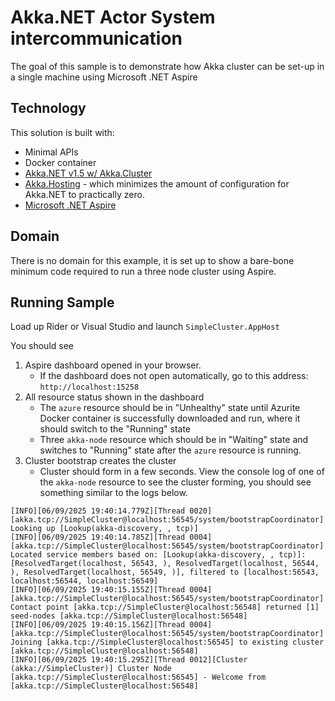 # Akka.NET Actor System intercommunication

The goal of this sample is to demonstrate how Akka cluster can be set-up in a single machine using Microsoft .NET Aspire 

## Technology

This solution is built with:

- Minimal APIs
- Docker container
- [Akka.NET v1.5 w/ Akka.Cluster](https://github.com/akkadotnet/akka.net)
- [Akka.Hosting](https://github.com/akkadotnet/Akka.Hosting) - which minimizes the amount of configuration for Akka.NET to practically zero.
- [Microsoft .NET Aspire](https://learn.microsoft.com/en-us/dotnet/aspire/)

## Domain

There is no domain for this example, it is set up to show a bare-bone minimum code required to run a three node cluster using Aspire.

## Running Sample

Load up Rider or Visual Studio and launch `SimpleCluster.AppHost`

You should see
1. Aspire dashboard opened in your browser.
    * If the dashboard does not open automatically, go to this address: `http://localhost:15258`
2. All resource status shown in the dashboard
    * The `azure` resource should be in "Unhealthy" state until Azurite Docker container is successfully downloaded and run, where it should switch to the "Running" state
    * Three `akka-node` resource which should be in "Waiting" state and switches to "Running" state after the `azure` resource is running.
3. Cluster bootstrap creates the cluster
    * Cluster should form in a few seconds. View the console log of one of the `akka-node` resource to see the cluster forming, you should see something similar to the logs below. 

```
[INFO][06/09/2025 19:40:14.779Z][Thread 0020][akka.tcp://SimpleCluster@localhost:56545/system/bootstrapCoordinator] Looking up [Lookup(akka-discovery, , tcp)]
[INFO][06/09/2025 19:40:14.785Z][Thread 0004][akka.tcp://SimpleCluster@localhost:56545/system/bootstrapCoordinator] Located service members based on: [Lookup(akka-discovery, , tcp)]: [ResolvedTarget(localhost, 56543, ), ResolvedTarget(localhost, 56544, ), ResolvedTarget(localhost, 56549, )], filtered to [localhost:56543, localhost:56544, localhost:56549]
[INFO][06/09/2025 19:40:15.155Z][Thread 0004][akka.tcp://SimpleCluster@localhost:56545/system/bootstrapCoordinator] Contact point [akka.tcp://SimpleCluster@localhost:56548] returned [1] seed-nodes [akka.tcp://SimpleCluster@localhost:56548]
[INFO][06/09/2025 19:40:15.156Z][Thread 0004][akka.tcp://SimpleCluster@localhost:56545/system/bootstrapCoordinator] Joining [akka.tcp://SimpleCluster@localhost:56545] to existing cluster [akka.tcp://SimpleCluster@localhost:56548]
[INFO][06/09/2025 19:40:15.295Z][Thread 0012][Cluster (akka://SimpleCluster)] Cluster Node [akka.tcp://SimpleCluster@localhost:56545] - Welcome from [akka.tcp://SimpleCluster@localhost:56548]
```